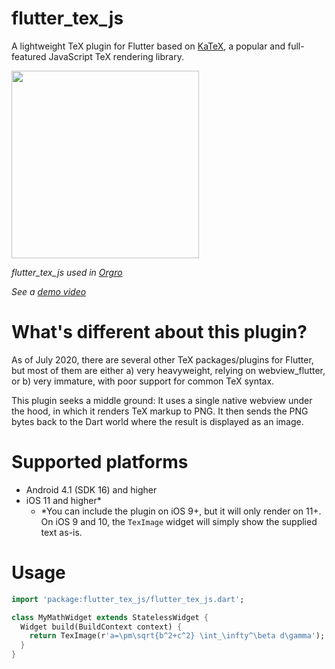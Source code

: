 # flutter_tex_js

A lightweight TeX plugin for Flutter based on [KaTeX](https://katex.org/), a
popular and full-featured JavaScript TeX rendering library.

<img width="300" src="https://pbs.twimg.com/media/EdiODWEVAAIZg9-?format=png&name=4096x4096">

_flutter_tex_js used in [Orgro](https://orgro.org)_

_See a [demo video](https://twitter.com/amadlonkay/status/1285937038840131584?s=20)_

# What's different about this plugin?

As of July 2020, there are several other TeX packages/plugins for Flutter, but
most of them are either a) very heavyweight, relying on webview_flutter, or b)
very immature, with poor support for common TeX syntax.

This plugin seeks a middle ground: It uses a single native webview under the
hood, in which it renders TeX markup to PNG. It then sends the PNG bytes back to
the Dart world where the result is displayed as an image.

# Supported platforms

- Android 4.1 (SDK 16) and higher
- iOS 11 and higher*
  - *You can include the plugin on iOS 9+, but it will only render on 11+. On
    iOS 9 and 10, the `TexImage` widget will simply show the supplied text
    as-is.

# Usage

```dart
import 'package:flutter_tex_js/flutter_tex_js.dart';

class MyMathWidget extends StatelessWidget {
  Widget build(BuildContext context) {
    return TexImage(r'a=\pm\sqrt{b^2+c^2} \int_\infty^\beta d\gamma');
  }
}
```
